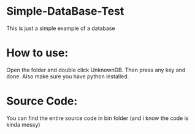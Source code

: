 # Simple-DataBase-Test
This is just a simple example of a database

# How to use:

Open the folder and double click UnknownDB.
Then press any key and done.
Also make sure you have python installed.

# Source Code:

You can find the entire source code in bin folder
(and i know the code is kinda messy)
